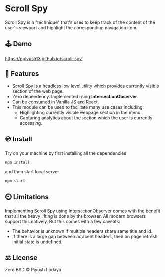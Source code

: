 # Scroll Spy

Scroll Spy is a "technique" that's used to keep track of the content of the user's viewport and highlight the corresponding navigation item.

## 🕹 Demo

https://ppiyush13.github.io/scroll-spy/

## 🔋 Features

- Scroll Spy is a headless low level utility which provides currently visible section of the web page.
- Zero dependency. Implemented using **IntersectionObserver**.
- Can be consumed in Vanilla JS and React.
- This module can be used to facilitate many use cases including:
  - Highlighting currently visible webpage section in the menu.
  - Capturing analytics about the section which the user is currently accessing.

## 💿 Install

Try on your machine by first installing all the dependencies

```shell
npm install
```

and then start local server

```shell
npm start
```

## ⏲️ Limitations

Implementing Scroll Spy using IntersectionObserver comes with the benefit that all the heavy lifting is done by the browser. All modern browsers support this natively. But this comes with a few caveats:

- The behavior is unknown if multiple headers share same title and id.
- If there is a large gap between adjacent headers, then on page refresh initial state is undefined.

## ⚖️ License

Zero BSD © Piyush Lodaya
